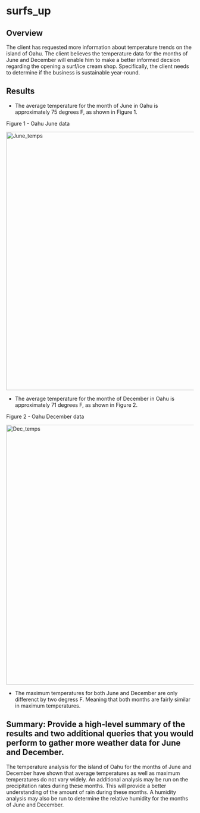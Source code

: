 # surfs_up

## Overview

The client has requested more information about temperature trends on the island of Oahu. The client believes the temperature data for the months of 
June and December will enable him to make a better informed decsion regarding the opening a surf/ice cream shop. Specifically, the client needs to
determine if the business is sustainable year-round.

## Results

- The average temperature for the month of June in Oahu is approximately 75 degrees F, as shown in Figure 1.

Figure 1 - Oahu June data

<img width="694" alt="June_temps" src="https://user-images.githubusercontent.com/106849689/184735666-0fd496be-b04a-4844-96f5-21166b53a892.png">

- The average temperature for the monthe of December in Oahu is approximately 71 degrees F, as shown in Figure 2.

Figure 2 - Oahu December data

<img width="698" alt="Dec_temps" src="https://user-images.githubusercontent.com/106849689/184735675-505a514e-61f1-4bb7-b744-563961fd737b.png">

- The maximum temperatures  for both June and December are only differenct by two degress F. Meaning that both months are fairly similar in 
maximum temperatures.

## Summary: Provide a high-level summary of the results and two additional queries that you would perform to gather more weather data for June and December.

The temperature analysis for the island of Oahu for the months of June and December have shown that average temperatures as well as maximum 
temperatures do not vary widely. An additional analysis may be run on the precipitation rates during these months. This will provide a better
understanding of the amount of rain during these months. A humidity analysis may also be run to determine the relative humidity for the months of 
June and December.
